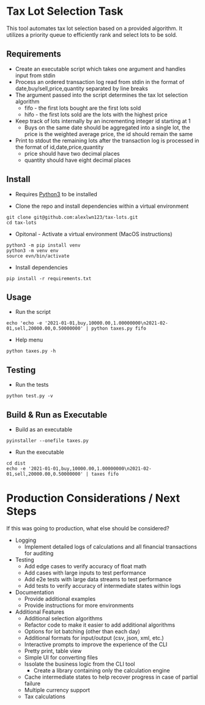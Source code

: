 # Tax Lot Selection Task

This tool automates tax lot selection based on a provided algorithm. It utilizes a priority queue to efficiently rank and select lots to be sold.
## Requirements
* Create an executable script which takes one argument and handles input from stdin
* Process an ordered transaction log read from stdin in the format of date,buy/sell,price,quantity separated by line breaks
* The argument passed into the script determines the tax lot selection algorithm
  * fifo - the first lots bought are the first lots sold
  * hifo - the first lots sold are the lots with the highest price
* Keep track of lots internally by an incrementing integer id starting at 1
  * Buys on the same date should be aggregated into a single lot, the price is the weighted average price, the id should remain the same
* Print to stdout the remaining lots after the transaction log is processed in the format of id,date,price,quantity
  * price should have two decimal places
  * quantity should have eight decimal places

## Install
* Requires [Python3](https://www.python.org/downloads/) to be installed

* Clone the repo and install dependencies within a virtual environment  
```shell
git clone git@github.com:alexlwn123/tax-lots.git
cd tax-lots
```
* Opitonal - Activate a virtual environment (MacOS instructions)
```shell
python3 -m pip install venv
python3 -m venv env
source evn/bin/activate
```
* Install dependencies
```shell
pip install -r requirements.txt
```
## Usage

* Run the script
```shell
echo 'echo -e '2021-01-01,buy,10000.00,1.00000000\n2021-02-01,sell,20000.00,0.50000000' | python taxes.py fifo
```
* Help menu
```shell
python taxes.py -h
```

## Testing 

* Run the tests
```shell
python test.py -v
```
## Build & Run as Executable

* Build as an executable
```shell
pyinstaller --onefile taxes.py
```
* Run the executable
```shell
cd dist
echo -e '2021-01-01,buy,10000.00,1.00000000\n2021-02-01,sell,20000.00,0.50000000' | taxes fifo
```


# Production Considerations / Next Steps
If this was going to production, what else should be considered? 
  * Logging
    * Implement detailed logs of calculations and all financial transactions for auditing 
  * Testing
    * Add edge cases to verify accuracy of float math
    * Add cases with large inputs to test performance
    * Add e2e tests with large data streams to test performance
    * Add tests to verify accuracy of intermediate states within logs
  * Documentation
    * Provide additional examples 
    * Provide instructions for more environments
  * Additional Features
    * Additional selection algorithms
    * Refactor code to make it easier to add additional algorithms
    * Options for lot batching (other than each day)
    * Additional formats for input/output (csv, json, xml, etc.) 
    * Interactive prompts to improve the experience of the CLI
    * Pretty print, table view
    * Simple UI for converting files
    * Issolate the business logic from the CLI tool
      * Create a library containing only the calculation engine
    * Cache intermediate states to help recover progress in case of partial failure
    * Multiple currency support
    * Tax calculations